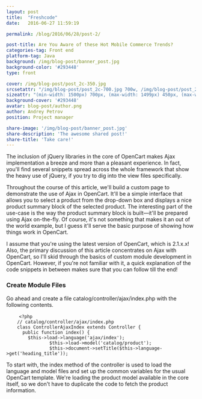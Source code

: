 ```yaml
---
layout: post
title:  "Freshcode"
date:   2016-06-27 11:59:19

permalink: /blog/2016/06/28/post-2/

post-title: Are You Aware of these Hot Mobile Commerce Trends?
categories-tag: Front end
platform-tag: Java
background: /img/blog-post/banner_post.jpg
background-color: '#293448'
type: front

cover: /img/blog-post/post_2c-350.jpg
srcsetattr: "/img/blog-post/post_2c-700.jpg 700w, /img/blog-post/post_2c-450.jpg 450w, /img/blog-post/post_2c-350.jpg 350w"
sizeattr: "(min-width: 1500px) 700px, (max-width: 1499px) 450px, (max-width: 1000px) 350px, 700px"
background-cover: '#293448'
avatar: blog-post/author.png
author: Andrey Petrov
position: Project manager

share-image: '/img/blog-post/banner_post.jpg'
share-description: 'The awesome shared post!'
share-title: 'Take care!'
---
```


<div class="post-body p-t-6rem">
            <p>The inclusion of jQuery libraries in the core of OpenCart makes Ajax implementation a breeze and more than a pleasant experience. In fact, you'll find several snippets spread across the whole framework that show the heavy use of jQuery, if you try to dig into the view files specifically.</p>
            <p>Throughout the course of this article, we'll build a custom page to demonstrate the use of Ajax in OpenCart. It'll be a simple interface that allows you to select a product from the drop-down box and displays a nice product summary block of the selected product. The interesting part of the use-case is the way the product summary block is built—it'll be prepared using Ajax on-the-fly. Of course, it's not something that makes it an out of the world example, but I guess it'll serve the basic purpose of showing how things work in OpenCart.</p>
            <p>I assume that you're using the latest version of OpenCart, which is 2.1.x.x! Also, the primary discussion of this article concentrates on Ajax with OpenCart, so I'll skid through the basics of custom module development in OpenCart. However, if you're not familiar with it, a quick explanation of the code snippets in between makes sure that you can follow till the end!</p>
            <h3>Create Module Files</h3>
            <p>Go ahead and create a file   <span class="path">catalog/controller/ajax/index.php</span>  with the following contents.</p>
            <pre>
    <code class="line-numbers language-php">&lt;?php
    // catalog/controller/ajax/index.php
    class ControllerAjaxIndex extends Controller {
      public function index() {
        $this->load->language('ajax/index');
                $this->load->model('catalog/product');
                $this->document->setTitle($this->language->get('heading_title'));</code></pre>
            <p>To start with, the <span class="path">index</span> method of the controller is used to load the language and model files and set up the common variables for the usual OpenCart template. We're loading the product model available in the core itself, so we don't have to duplicate the code to fetch the product information.</p>
        </div>